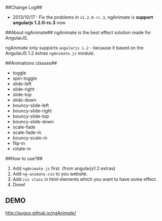 ##Change Log##

- 2013/10/17 : Fix the problems in `v1.2.0-rc.3`, ngAnimate is **support angularjs 1.2.0-rc.3** now

##About ngAnimate##
ngAnimate is the best effect solution made for AngularJS.

ngAnimate only supports `angularjs 1.2` - because it based on the AngularJS 1.2 extras `ngAnimate.js` module.

##Animations classes##
- toggle
- spin-toggle
- slide-left
- slide-right
- slide-top
- slide-down
- bouncy-slide-left
- bouncy-slide-right
- bouncy-slide-top
- bouncy-slide-down
- scale-fade
- scale-fade-in
- bouncy-scale-in
- flip-in
- rotate-in

##How to use?##
1. Add `ngAnimate.js` first. (from angularjs1.2 extras)
2. Add `ng-animate.css` to you website.
3. Add `css class` in html elements which you want to have some effect.
4. Done!

## DEMO ##
http://augus.github.io/ngAnimate/

